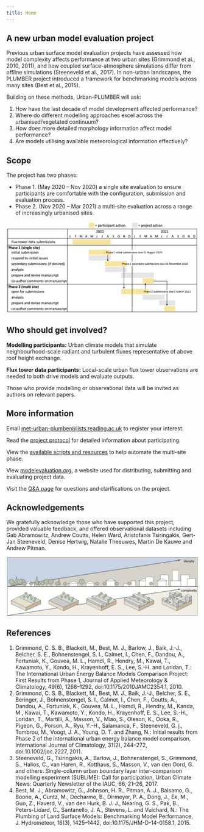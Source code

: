 ```yaml
---
title: Home
---
```


## A new urban model evaluation project

Previous urban surface model evaluation projects have assessed how model complexity affects performance at two urban sites (Grimmond et al., 2010, 2011), and how coupled surface-atmosphere simulations differ from offline simulations (Steeneveld et al., 2017). In non-urban landscapes, the PLUMBER project introduced a framework for benchmarking models across many sites (Best et al., 2015).

Building on these methods, Urban-PLUMBER will ask: 

1. How have the last decade of model development affected performance? 
2. Where do different modelling approaches excel across the urbanised/vegetated continuum?
3. How does more detailed morphology information affect model performance? 
4. Are models utilising available meteorological information effectively?

## Scope

The project has two phases:

- Phase 1. (May 2020 – Nov 2020) a single site evaluation to ensure participants are comfortable with the configuration, submission and evaluation process.
- Phase 2. (Nov 2020 – Mar 2021) a multi-site evaluation across a range of increasingly urbanised sites.

![](/img/UP_Timeline_website.png)

## Who should get involved?

**Modelling participants:** Urban climate models that simulate neighbourhood-scale radiant and turbulent fluxes representative of above roof height exchange.

**Flux tower data participants:** Local-scale urban flux tower observations are needed to both drive models and evaluate outputs.

Those who provide modelling or observational data will be invited as authors on relevant papers.

## More information

Email [met-urban-plumber@lists.reading.ac.uk](mailto:met-urban-plumber@lists.reading.ac.uk) to register your interest.

Read the [project protocol](/static/Urban-PLUMBER_protocol_v1.pdf) for detailed information about participating.

View the [available scripts and resources](https://bitbucket.org/matlipson/urban-plumber/src/master/) to help automate the multi-site phase.

View [modelevaluation.org](https://modelevaluation.org/), a website used for distributing, submitting and evaluating project data.

Visit the [Q&A page](/qanda/) for questions and clarifications on the project.

<!-- ## Resources to make participation simpler
The project includes the following resources:
1. **Input forcing available in either netCDF or text format:** Two equivalent meteorological forcing files will be provided: text and netCDF. The text file is formatted per the PILPS-Urban project, while the netCDF file is formatted per the PLUMBER project.
2. **Example scripts available to convert output data into complying netCDF:** We provide a Python scripts to translate model output (in text form, for example) to a netCDF file with appropriate structure.
3. **Example scripts available to automate model configuration in the multi-site phase:** We provide example scripts which read standard site data tables and forcing files and write model configuration and alternative forcing files for each site.

See example resources here: https://bitbucket.org/matlipson/urban-plumber/src/master/

## An online portal for evaluating and benchmarking models
[modelevaluation.org](https://modelevaluation.org/) will be used to distribute and accept project files. The site allows submissions to be immediately checked for compliance, and provide simple analysis to  -->

<!-- 4. **Immediate feedback provided on output to help identify issues:** An online portal: [modelevaluation.org](https://modelevaluation.org/), is used to distribute site data and 

 Through an online portal model output can be checked for compliance, basic performance analysed, and immediate feedback provided. This allows participants to spot obvious errors (e.g. mislabelled or wrongly-signed variables) and resubmit if required.
This project is challenging as it will include about 20 sites, and will include a wide variety of models with different standards. We hope the above steps make participation simpler, and that you will join us to help push forward the latest in urban land surface modelling -->


## Acknowledgements
We gratefully acknowledge those who have supported this project, provided valuable feedback, and offered observational datasets including Gab Abramowitz, Andrew Coutts, Helen Ward, Aristofanis Tsiringakis, Gert-Jan Steeneveld, Denise Hertwig, Natalie Theeuwes, Martin De Kauwe and Andrew Pitman.

![](/img/schematic_v2.png)

## References

1. Grimmond, C. S. B., Blackett, M., Best, M. J., Barlow, J., Baik, J.-J., Belcher, S. E., Bohnenstengel, S. I., Calmet, I., Chen, F., Dandou, A., Fortuniak, K., Gouvea, M. L., Hamdi, R., Hendry, M., Kawai, T., Kawamoto, Y., Kondo, H., Krayenhoff, E. S., Lee, S.-H. and Loridan, T.: The International Urban Energy Balance Models Comparison Project: First Results from Phase 1, Journal of Applied Meteorology & Climatology, 49(6), 1268–1292, doi:10.1175/2010JAMC2354.1, 2010.
2. Grimmond, C. S. B., Blackett, M., Best, M. J., Baik, J.-J., Belcher, S. E., Beringer, J., Bohnenstengel, S. I., Calmet, I., Chen, F., Coutts, A., Dandou, A., Fortuniak, K., Gouvea, M. L., Hamdi, R., Hendry, M., Kanda, M., Kawai, T., Kawamoto, Y., Kondo, H., Krayenhoff, E. S., Lee, S.-H., Loridan, T., Martilli, A., Masson, V., Miao, S., Oleson, K., Ooka, R., Pigeon, G., Porson, A., Ryu, Y.-H., Salamanca, F., Steeneveld, G. j., Tombrou, M., Voogt, J. A., Young, D. T. and Zhang, N.: Initial results from Phase 2 of the international urban energy balance model comparison, International Journal of Climatology, 31(2), 244–272, doi:10.1002/joc.2227, 2011.
3. Steeneveld, G., Tsiringakis, A., Barlow, J., Bohnenstengel, S., Grimmond, S., Halios, C., van Haren, R., Kotthaus, S., Masson, V., van den Oord, G. and others: Single-column urban boundary layer inter-comparison modelling experiment (SUBLIME): Call for participation, Urban Climate News: Quarterly Newsletter of the IAUC, 66, 21–26, 2017.
4. Best, M. J., Abramowitz, G., Johnson, H. R., Pitman, A. J., Balsamo, G., Boone, A., Cuntz, M., Decharme, B., Dirmeyer, P. A., Dong, J., Ek, M., Guo, Z., Haverd, V., van den Hurk, B. J. J., Nearing, G. S., Pak, B., Peters-Lidard, C., Santanello, J. A., Stevens, L. and Vuichard, N.: The Plumbing of Land Surface Models: Benchmarking Model Performance, J. Hydrometeor, 16(3), 1425–1442, doi:10.1175/JHM-D-14-0158.1, 2015.

